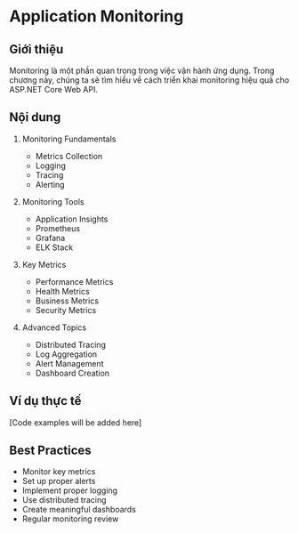 # Application Monitoring

## Giới thiệu
Monitoring là một phần quan trọng trong việc vận hành ứng dụng. Trong chương này, chúng ta sẽ tìm hiểu về cách triển khai monitoring hiệu quả cho ASP.NET Core Web API.

## Nội dung
1. Monitoring Fundamentals
   - Metrics Collection
   - Logging
   - Tracing
   - Alerting

2. Monitoring Tools
   - Application Insights
   - Prometheus
   - Grafana
   - ELK Stack

3. Key Metrics
   - Performance Metrics
   - Health Metrics
   - Business Metrics
   - Security Metrics

4. Advanced Topics
   - Distributed Tracing
   - Log Aggregation
   - Alert Management
   - Dashboard Creation

## Ví dụ thực tế
[Code examples will be added here]

## Best Practices
- Monitor key metrics
- Set up proper alerts
- Implement proper logging
- Use distributed tracing
- Create meaningful dashboards
- Regular monitoring review 